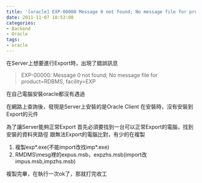 ```yaml
---
title: '[oracle] EXP-00000 Message 0 not found; No message file for product=RDBMS, facility=EXP'
date: 2011-11-07 18:53:08
categories:
- Backend
- Oracle
tags:
- oracle
---
```

在Server上想要進行Export時，出現了錯誤訊息
> EXP-00000: Message 0 not found; No message file for product=RDBMS, facility=EXP

<!--more-->

在自己電腦安裝oracle都沒有遇過

在網路上查詢後，發現是Server上安裝的是Oracle Client
在安裝時，沒有安裝到Export的元件

為了讓Server能夠正常Export
首先必須要找到一台可以正常Export的電腦，找到安裝的資料夾路徑
跟無法Export的電腦比對，有少的在複製
1. 複製exp*.exe(不能import改找imp*.exe)
2. RMDMS\mesg裡的expus.msb，expzhs.msb(import改impus.msb,impzhs.msb)

複製完畢，在執行一次ok了，那就打完收工